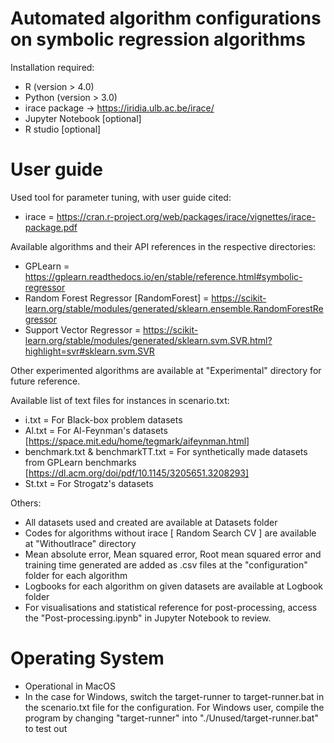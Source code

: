 # Automated algorithm configurations on symbolic regression algorithms
Installation required: 
- R (version > 4.0)
- Python (version > 3.0)
- irace package -> https://iridia.ulb.ac.be/irace/
- Jupyter Notebook [optional]
- R studio [optional]

# User guide
Used tool for parameter tuning, with user guide cited: 
 - irace = https://cran.r-project.org/web/packages/irace/vignettes/irace-package.pdf 

Available algorithms and their API references in the respective directories:
 - GPLearn = https://gplearn.readthedocs.io/en/stable/reference.html#symbolic-regressor
 - Random Forest Regressor [RandomForest] = https://scikit-learn.org/stable/modules/generated/sklearn.ensemble.RandomForestRegressor
 - Support Vector Regressor = https://scikit-learn.org/stable/modules/generated/sklearn.svm.SVR.html?highlight=svr#sklearn.svm.SVR

Other experimented algorithms are available at "Experimental" directory for future reference. 

Available list of text files for instances in scenario.txt:
 - i.txt = For Black-box problem datasets
 - Al.txt = For Al-Feynman's datasets [https://space.mit.edu/home/tegmark/aifeynman.html]
 - benchmark.txt & benchmarkTT.txt = For synthetically made datasets from GPLearn benchmarks [https://dl.acm.org/doi/pdf/10.1145/3205651.3208293]
 - St.txt = For Strogatz's datasets

Others: 
 - All datasets used and created are available at Datasets folder
 - Codes for algorithms without irace [ Random Search CV ] are available at "WithoutIrace" directory
 - Mean absolute error, Mean squared error, Root mean squared error and training time generated are added as .csv files at the "configuration" folder for each algorithm 
 - Logbooks for each algorithm on given datasets are available at Logbook folder
 - For visualisations and statistical reference for post-processing, access the "Post-processing.ipynb" in Jupyter Notebook to review.

# Operating System
- Operational in MacOS 
- In the case for Windows, switch the target-runner to target-runner.bat in the scenario.txt file for the configuration. 
For Windows user, compile the program by changing "target-runner" into "./Unused/target-runner.bat" to test out 
